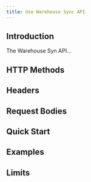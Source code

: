 ```yaml
---
title: Use Warehouse Sync API
---
```


## Introduction

The Warehouse Syn API...

## HTTP Methods

## Headers

## Request Bodies

## Quick Start

## Examples

## Limits
